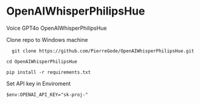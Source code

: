 # OpenAIWhisperPhilipsHue
Voice GPT4o OpenAIWhisperPhilipsHue

Clone repo to Windows machine
```
  git clone https://github.com/PierreGode/OpenAIWhisperPhilipsHue.git
```
```
cd OpenAIWhisperPhilipsHue
```
```
pip install -r requirements.txt
```
Set API key in Enviroment
``` 
$env:OPENAI_API_KEY="sk-proj-"
```
